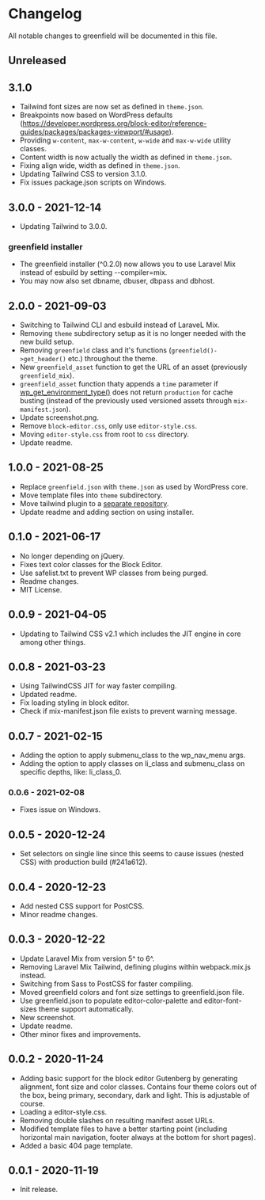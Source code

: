 # Changelog

All notable changes to greenfield will be documented in this file.

## Unreleased

## 3.1.0
- Tailwind font sizes are now set as defined in `theme.json`.
- Breakpoints now based on WordPress defaults (https://developer.wordpress.org/block-editor/reference-guides/packages/packages-viewport/#usage).
- Providing `w-content`, `max-w-content`, `w-wide` and `max-w-wide` utility classes.
- Content width is now actually the width as defined in `theme.json`.
- Fixing align wide, width as defined in `theme.json`.
- Updating Tailwind CSS to version 3.1.0.
- Fix issues package.json scripts on Windows.

## 3.0.0 - 2021-12-14

- Updating Tailwind to 3.0.0.

### greenfield installer

- The greenfield installer (^0.2.0) now allows you to use Laravel Mix instead of esbuild by setting --compiler=mix.
- You may now also set dbname, dbuser, dbpass and dbhost.

## 2.0.0 - 2021-09-03

- Switching to Tailwind CLI and esbuild instead of LaraveL Mix.
- Removing `theme` subdirectory setup as it is no longer needed with the new build setup.
- Removing `greenfield` class and it's functions (`greenfield()->get_header()` etc.) throughout the theme.
- New `greenfield_asset` function to get the URL of an asset (previously `greenfield_mix`).
- `greenfield_asset` function thaty appends a `time` parameter if [wp_get_environment_type()](https://developer.wordpress.org/reference/functions/wp_get_environment_type/) does not return `production` for cache busting (instead of the previously used versioned assets through `mix-manifest.json`).
- Update screenshot.png.
- Remove `block-editor.css`, only use `editor-style.css`.
- Moving `editor-style.css` from root to `css` directory.
- Update readme.

## 1.0.0 - 2021-08-25

- Replace `greenfield.json` with `theme.json` as used by WordPress core.
- Move template files into `theme` subdirectory.
- Move tailwind plugin to a [separate repository](https://github.com/jeffreyvr/tailwindcss-greenfield).
- Update readme and adding section on using installer.

## 0.1.0 - 2021-06-17

- No longer depending on jQuery.
- Fixes text color classes for the Block Editor.
- Use safelist.txt to prevent WP classes from being purged.
- Readme changes.
- MIT License.

## 0.0.9 - 2021-04-05

- Updating to Tailwind CSS v2.1 which includes the JIT engine in core among other things.

## 0.0.8 - 2021-03-23

- Using TailwindCSS JIT for way faster compiling.
- Updated readme.
- Fix loading styling in block editor.
- Check if mix-manifest.json file exists to prevent warning message.

## 0.0.7 - 2021-02-15

- Adding the option to apply submenu_class to the wp_nav_menu args.
- Adding the option to apply classes on li_class and submenu_class on specific depths, like: li_class_0.

### 0.0.6 - 2021-02-08

- Fixes issue on Windows.

## 0.0.5 - 2020-12-24

- Set selectors on single line since this seems to cause issues (nested CSS) with production build (#241a612).

## 0.0.4 - 2020-12-23

- Add nested CSS support for PostCSS.
- Minor readme changes.

## 0.0.3 - 2020-12-22

- Update Laravel Mix from version 5^ to 6^.
- Removing Laravel Mix Tailwind, defining plugins within webpack.mix.js instead.
- Switching from Sass to PostCSS for faster compiling.
- Moved greenfield colors and font size settings to greenfield.json file.
- Use greenfield.json to populate editor-color-palette and editor-font-sizes theme support automatically.
- New screenshot.
- Update readme.
- Other minor fixes and improvements.

## 0.0.2 - 2020-11-24

- Adding basic support for the block editor Gutenberg by generating alignment, font size and color classes.
Contains four theme colors out of the box, being primary, secondary, dark and light. This is adjustable of course.
- Loading a editor-style.css.
- Removing double slashes on resulting manifest asset URLs.
- Modified template files to have a better starting point (including horizontal main navigation, footer always at the bottom for short pages).
- Added a basic 404 page template.

## 0.0.1 - 2020-11-19

- Init release.
